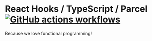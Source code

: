 # React Hooks / TypeScript / Parcel [![GitHub actions workflows](https://github.com/daggerok/react-hooks-typescript-app/workflows/GitHub%20actions%20workflows/badge.svg)](https://github.com/daggerok/react-hooks-typescript-app/actions?query=workflow%3A%22GitHub+actions+workflows%22)
Because we love functional programming!
